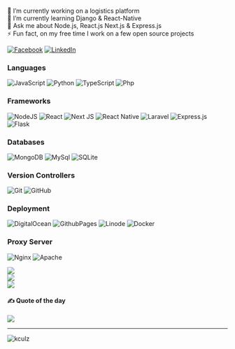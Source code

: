 🔭 I’m currently working on a logistics platform<br>🌱 I’m currently learning Django & React-Native<br>💬 Ask me about Node.js, React.js Next.js & Express.js<br>⚡ Fun fact, on my free time I work on a few open source projects

[![Facebook](https://img.shields.io/badge/Facebook-%231877F2.svg?logo=Facebook&logoColor=white)](https://facebook.com/kudzai.munyama.73) [![LinkedIn](https://img.shields.io/badge/LinkedIn-%230077B5.svg?logo=linkedin&logoColor=white)](https://linkedin.com/in/kudzai-munyama-74240019b) 

### Languages
![JavaScript](https://img.shields.io/badge/javascript-%23323330.svg?style=for-the-badge&logo=javascript&logoColor=%23F7DF1E) ![Python](https://img.shields.io/badge/python-3670A0?style=for-the-badge&logo=python&logoColor=ffdd54) ![TypeScript](https://img.shields.io/badge/typescript-%23007ACC.svg?style=for-the-badge&logo=typescript&logoColor=white) ![Php](https://img.shields.io/badge/Php-%23FF2D20.svg?style=for-the-badge&logo=Php&logoColor=white) 

### Frameworks
![NodeJS](https://img.shields.io/badge/node.js-6DA55F?style=for-the-badge&logo=node.js&logoColor=white) ![React](https://img.shields.io/badge/react-%2320232a.svg?style=for-the-badge&logo=react&logoColor=%2361DAFB) ![Next JS](https://img.shields.io/badge/Next-black?style=for-the-badge&logo=next.js&logoColor=white) ![React Native](https://img.shields.io/badge/react_native-%2320232a.svg?style=for-the-badge&logo=react&logoColor=%2361DAFB) ![Laravel](https://img.shields.io/badge/laravel-%23FF2D20.svg?style=for-the-badge&logo=laravel&logoColor=white) ![Express.js](https://img.shields.io/badge/express.js-%23404d59.svg?style=for-the-badge&logo=express&logoColor=%2361DAFB) ![Flask](https://img.shields.io/badge/flask-%23000.svg?style=for-the-badge&logo=flask&logoColor=white)

### Databases
![MongoDB](https://img.shields.io/badge/MongoDB-%234ea94b.svg?style=for-the-badge&logo=mongodb&logoColor=white) ![MySql](https://img.shields.io/badge/MySql-003545?style=for-the-badge&logo=mariadb&logoColor=white) ![SQLite](https://img.shields.io/badge/SQLite-52B0E7?style=for-the-badge&logo=SQLite&logoColor=white) 

### Version Controllers
![Git](https://img.shields.io/badge/git-%23F05033.svg?style=for-the-badge&logo=git&logoColor=white) ![GitHub](https://img.shields.io/badge/github-%23121011.svg?style=for-the-badge&logo=github&logoColor=white)

### Deployment
![DigitalOcean](https://img.shields.io/badge/DigitalOcean-%230167ff.svg?style=for-the-badge&logo=digitalOcean&logoColor=white) ![GithubPages](https://img.shields.io/badge/github%20pages-121013?style=for-the-badge&logo=github&logoColor=white) ![Linode](https://img.shields.io/badge/linode-00A95C?style=for-the-badge&logo=linode&logoColor=white) ![Docker](https://img.shields.io/badge/docker-%230db7ed.svg?style=for-the-badge&logo=docker&logoColor=white)

### Proxy Server
![Nginx](https://img.shields.io/badge/nginx-%23009639.svg?style=for-the-badge&logo=nginx&logoColor=white) ![Apache](https://img.shields.io/badge/apache-%23F05033.svg?style=for-the-badge&logo=apache&logoColor=white)


![](https://github-readme-stats.vercel.app/api?username=kculz&theme=github_dark&hide_border=false&include_all_commits=true&count_private=true)<br/>
![](https://github-readme-streak-stats.herokuapp.com/?user=kculz&theme=github_dark&hide_border=false)<br/>
![](https://github-readme-stats.vercel.app/api/top-langs/?username=kculz&theme=github_dark&hide_border=false&include_all_commits=true&count_private=true&layout=compact)

#### ✍️ Quote of the day
![](https://quotes-github-readme.vercel.app/api?type=horizontal&theme=radical)

---
<p align="left"> <img src="https://komarev.com/ghpvc/?username=kculz&label=Profile%20views&color=0e75b6&style=flat" alt="kculz" /> </p>

<!-- Proudly created with GPRM ( https://gprm.itsvg.in ) -->

